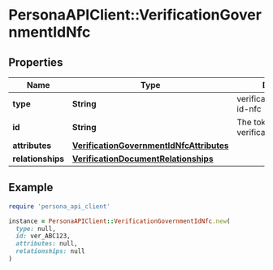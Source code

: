 # PersonaAPIClient::VerificationGovernmentIdNfc

## Properties

| Name | Type | Description | Notes |
| ---- | ---- | ----------- | ----- |
| **type** | **String** | verification/government-id-nfc | [optional] |
| **id** | **String** | The token of the verification | [optional] |
| **attributes** | [**VerificationGovernmentIdNfcAttributes**](VerificationGovernmentIdNfcAttributes.md) |  | [optional] |
| **relationships** | [**VerificationDocumentRelationships**](VerificationDocumentRelationships.md) |  | [optional] |

## Example

```ruby
require 'persona_api_client'

instance = PersonaAPIClient::VerificationGovernmentIdNfc.new(
  type: null,
  id: ver_ABC123,
  attributes: null,
  relationships: null
)
```

